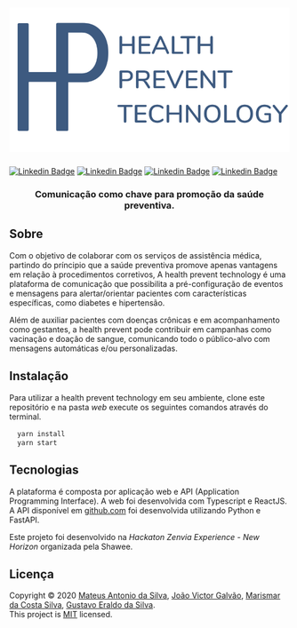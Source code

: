 <h1 align="center">
  <img src=".github/logo.svg">
</h1>

[![Linkedin Badge](https://img.shields.io/badge/-Marismar%20Costa-0282d0?style=flat-square&logo=Linkedin&logoColor=white&link=https://www.linkedin.com/in/marismarcosta/)](https://www.linkedin.com/in/marismarcosta/) 
[![Linkedin Badge](https://img.shields.io/badge/-Gustavo%20Eraldo-0282d0?style=flat-square&logo=Linkedin&logoColor=white&link=https://www.linkedin.com/in/gustavoeraldo/)](https://www.linkedin.com/in/gustavoeraldo/)
[![Linkedin Badge](https://img.shields.io/badge/-Mateus%20Antonio-0282d0?style=flat-square&logo=Linkedin&logoColor=white&link=https://www.linkedin.com/in/mateus-antonio-robotica/)](https://www.linkedin.com/in/mateus-antonio-robotica/)
[![Linkedin Badge](https://img.shields.io/badge/-João%20Galvão-0282d0?style=flat-square&logo=Linkedin&logoColor=white&link=https://www.linkedin.com/in/jvictor-galvao/)](https://www.linkedin.com/in/jvictor-galvao/)

<h3 align="center">
  Comunicação como chave para promoção da saúde preventiva.
</h3>

## Sobre

Com o objetivo de colaborar com os serviços de assistência médica, partindo do príncipio que a saúde preventiva promove apenas vantagens em relação à procedimentos corretivos, A health prevent technology é uma plataforma de comunicação que possibilita a pré-configuração de eventos e mensagens para alertar/orientar pacientes com características específicas, como diabetes e hipertensão.

Além de auxiliar pacientes com doenças crônicas e em acompanhamento como gestantes, a health prevent pode contribuir em campanhas como vacinação e doação de sangue, comunicando todo o público-alvo com mensagens automáticas e/ou personalizadas.

## Instalação

Para utilizar a health prevent technology em seu ambiente, clone este repositório e na pasta *web* execute os seguintes comandos através do terminal.

```
  yarn install
  yarn start
```

## Tecnologias

A plataforma é composta por aplicação web e API (Application Programming Interface). A web foi desenvolvida com Typescript e ReactJS. A API disponível em [github.com](https://github.com/mateustoin/Health-Prevent-Technology-API) foi desenvolvida utilizando Python e FastAPI.

Este projeto foi desenvolvido na *Hackaton Zenvia Experience - New Horizon* organizada pela Shawee. 

## Licença

Copyright © 2020 [Mateus Antonio da Silva](https://github.com/mateustoin), [João Victor Galvão](https://github.com/JVictorGalvao), [Marismar da Costa Silva](https://github.com/marismarcosta), [Gustavo Eraldo da Silva](https://github.com/EraldoCi).<br />
This project is [MIT](https://github.com/marismarcosta/wireless-network/blob/master/LICENSE) licensed.
